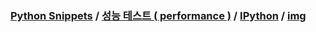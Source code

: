 ### [Python Snippets](../../../contents.md) / [성능 테스트 ( performance )](../../contents.md) / [IPython](../contents.md) / [img](contents.md)
